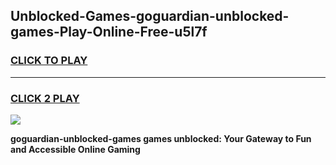 
## Unblocked-Games-goguardian-unblocked-games-Play-Online-Free-u5l7f
<h3>
<a href="https://premium76.site?title=goguardian-unblocked-games&ref=26A">CLICK TO PLAY</a></h3>
<hr>

<h3>
<a href="https://premium76.site?title=goguardian-unblocked-games&ref=26A">CLICK 2 PLAY</a>
  
</h3>

<a href="https://premium76.site?title=goguardian-unblocked-games&ref=26A"><img src="https://clearcache.store/games.png"></a>


**goguardian-unblocked-games games unblocked: Your Gateway to Fun and Accessible Online Gaming**
